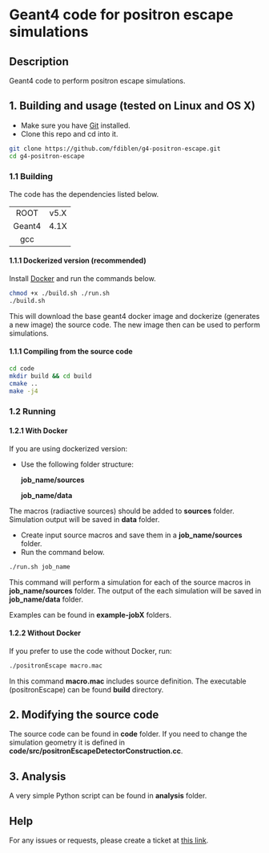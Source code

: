 
# Geant4 code for positron escape simulations

## Description

Geant4 code to perform positron escape simulations.

## 1. Building and usage (tested on Linux and OS X)

- Make sure you have [Git](https://git-scm.com/book/en/v2/Getting-Started-Installing-Git) installed.
- Clone this repo and cd into it.
```bash
git clone https://github.com/fdiblen/g4-positron-escape.git
cd g4-positron-escape
```


### 1.1 Building
The code has the dependencies listed below.

|   |   |
|:-:|:-:|
|  ROOT   | v5.X  | 
|  Geant4 | 4.1X  |
|  gcc    |   |


#### 1.1.1 Dockerized version (recommended)

Install [Docker](https://docs.docker.com/install/) and run the commands below.

```bash
chmod +x ./build.sh ./run.sh
./build.sh
```

This will download the base geant4 docker image and dockerize (generates a new image) the source code. The new image then can be used to perform simulations.


#### 1.1.1 Compiling from the source code

```bash
cd code
mkdir build && cd build
cmake ..
make -j4
```


### 1.2 Running

#### 1.2.1 With Docker
If you are using dockerized version:
- Use the following folder structure:

   **job_name/sources**

   **job_name/data**

The macros (radiactive sources) should be added to **sources** folder. Simulation output will be saved in **data** folder. 

- Create input source macros and save them in a **job_name/sources** folder.
- Run the command below.

```bash
./run.sh job_name
```
This command will perform a simulation for each of the source macros in **job_name/sources** folder. The output of the each simulation will be saved in **job_name/data** folder.

Examples can be found in **example-jobX** folders.


#### 1.2.2 Without Docker
If you prefer to use the code without Docker, run:
```bash
./positronEscape macro.mac
```
In this command **macro.mac** includes source definition.
The executable (positronEscape) can be found **build** directory.


## 2. Modifying the source code
The source code can be found in **code** folder.
If you need to change the simulation geometry it is defined in **code/src/positronEscapeDetectorConstruction.cc**.


## 3. Analysis
A very simple Python script can be found in **analysis** folder.


## Help
For any issues or requests, please create a ticket at [this link](https://github.com/fdiblen/g4-positron-escape/issues/new).
